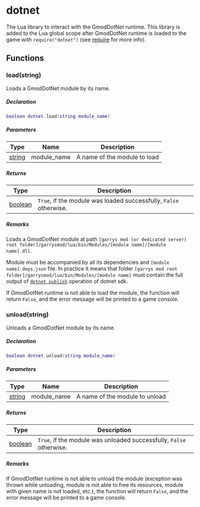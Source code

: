 # dotnet
The Lua library to interact with the GmodDotNet runtime.
This library is added to the Lua global scope after GmodDotNet runtime is loaded to the game with
`require("dotnet")` (see [require](https://wiki.facepunch.com/gmod/Global.require) for more info).

## Functions

### load(string)
Loads a GmodDotNet module by its name.

##### Declaration
```lua
boolean dotnet.load(string module_name)
```

##### Parameters
| Type | Name | Description |
|------|------|-------------|
| [string](https://wiki.facepunch.com/gmod/string) | module_name | A name of the module to load |

##### Returns
| Type | Description |
|------|-------------|
| [boolean](https://wiki.facepunch.com/gmod/boolean) | `True`, if the module was loaded successfully, `False` otherwise.|

##### Remarks
Loads a GmodDotNet module at path `[garrys mod (or dedicated server) root folder]/garrysmod/lua/bin/Modules/[module name]/[module name].dll`.

Module must be accompanied by all its dependencies and `[module name].deps.json` file.
In practice it means that folder `[garrys mod root folder]/garrysmod/lua/bin/Modules/[module name]` must contain the full output of [`dotnet publish`](https://docs.microsoft.com/en-us/dotnet/core/tools/dotnet-publish) operation of dotnet sdk.

If GmodDotNet runtime is not able to load the module, the function will return `False`, and the error message will be printed to a game console.

### unload(string)
Unloads a GmodDotNet module by its name.

##### Declaration
```lua
boolean dotnet.unload(string module_name)
```

##### Parameters
| Type | Name | Description |
|------|------|-------------|
| [string](https://wiki.facepunch.com/gmod/string) | module_name | A name of the module to unload |

##### Returns
| Type | Description |
|------|-------------|
| [boolean](https://wiki.facepunch.com/gmod/boolean) | `True`, if the module was unloaded successfully, `False` otherwise.|

##### Remarks
If GmodDotNet runtime is not able to unload the module (exception was thrown while unloading, module is not able to free its resources, module with given name is not loaded, etc.), the function will return `False`, and the error message will be printed to a game console.
